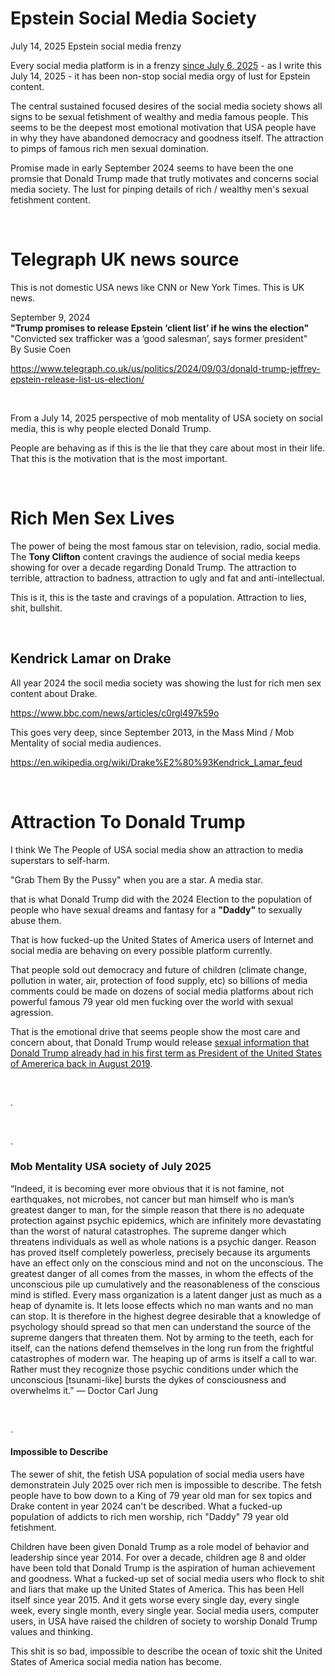 # Epstein Social Media Society

July 14, 2025 Epstein social media frenzy

Every social media platform is in a frenzy [since July 6, 2025](https://www.axios.com/2025/07/07/jeffrey-epstein-suicide-client-list-trump-administration) - as I write this July 14, 2025 - it has been non-stop social media orgy of lust for Epstein content.

The central sustained focused desires of the social media society shows all signs to be sexual fetishment of wealthy and media famous people. This seems to be the deepest most emotional motivation that USA people have in why they have abandoned democracy and goodness itself. The attraction to pimps of famous rich men sexual domination.

Promise made in early September 2024 seems to have been the one promsie that Donald Trump made that trutly motivates and concerns social media society. The lust for pinping details of rich / wealthy men's sexual fetishment content.

&nbsp;

# Telegraph UK news source

This is not domestic USA news like CNN or New York Times. This is UK news.

September 9, 2024   
**"Trump promises to release Epstein ‘client list’ if he wins the election"**   
"Convicted sex trafficker was a ‘good salesman’, says former president"   
By Susie Coen

https://www.telegraph.co.uk/us/politics/2024/09/03/donald-trump-jeffrey-epstein-release-list-us-election/

&nbsp;

From a July 14, 2025 perspective of mob mentality of USA society on social media, this is why people elected Donald Trump.

People are behaving as if this is the lie that they care about most in their life. That this is the motivation that is the most important.

&nbsp;

# Rich Men Sex Lives

The power of being the most famous star on television, radio, social media. The **Tony Clifton** content cravings the audience of social media keeps showing for over a decade regarding Donald Trump. The attraction to terrible, attraction to badness, attraction to ugly and fat and anti-intellectual.

This is it, this is the taste and cravings of a population. Attraction to lies, shit, bullshit.

&nbsp;

## Kendrick Lamar on Drake

All year 2024 the socil media society was showing the lust for rich men sex content about Drake.

https://www.bbc.com/news/articles/c0rgl497k59o

This goes very deep, since September 2013, in the Mass Mind / Mob Mentality of social media audiences.

https://en.wikipedia.org/wiki/Drake%E2%80%93Kendrick_Lamar_feud

&nbsp;

# Attraction To Donald Trump

I think We The People of USA social media show an attraction to media superstars to self-harm.

"Grab Them By the Pussy" when you are a star. A media star.  

that is what Donald Trump did with the 2024 Election to the population of people who have sexual dreams and fantasy for a **"Daddy"** to sexually abuse them.

That is how fucked-up the United States of America users of Internet and social media are behaving on every possible platform currently.

That people sold out democracy and future of children (climate change, pollution in water, air, protection of food supply, etc) so billions of media comments could be made on dozens of social media platforms about rich powerful famous 79 year old men fucking over the world with sexual agression.

That is the emotional drive that seems people show the most care and concern about, that Donald Trump would release [sexual information that Donald Trump already had in his first term as President of the United States of Amererica back in August 2019](https://en.wikipedia.org/wiki/Death_of_Jeffrey_Epstein).

&nbsp;

.

&nbsp;

. 

### Mob Mentality USA society of July 2025

“Indeed, it is becoming ever more obvious that it is not famine, not earthquakes, not microbes, not cancer but man himself who is man’s greatest danger to man, for the simple reason that there is no adequate protection against psychic epidemics, which are infinitely more devastating than the worst of natural catastrophes. The supreme danger which threatens individuals as well as whole nations is a psychic danger. Reason has proved itself completely powerless, precisely because its arguments have an effect only on the conscious mind and not on the unconscious. The greatest danger of all comes from the masses, in whom the effects of the unconscious pile up cumulatively and the reasonableness of the conscious mind is stifled. Every mass organization is a latent danger just as much as a heap of dynamite is. It lets loose effects which no man wants and no man can stop. It is therefore in the highest degree desirable that a knowledge of psychology should spread so that men can understand the source of the supreme dangers that threaten them. Not by arming to the teeth, each for itself, can the nations defend themselves in the long run from the frightful catastrophes of modern war. The heaping up of arms is itself a call to war. Rather must they recognize those psychic conditions under which the unconscious \[tsunami-like\] bursts the dykes of consciousness and overwhelms it.”
― Doctor Carl Jung

&nbsp;

.

#### Impossible to Describe

The sewer of shit, the fetish USA population of social media users have demonstratein July 2025 over rich men is impossible to describe. The fetsh people have to bow down to a King of 79 year old man for sex topics and Drake content in year 2024 can't be described. What a fucked-up population of addicts to rich men worship, rich "Daddy" 79 year old fetishment.

Children have been given Donald Trump as a role model of behavior and leadership since year 2014. For over a decade, children age 8 and older have been told that Donald Trump is the aspiration of human achievement and goodness. What a fucked-up set of social media users who flock to shit and liars that make up the United States of America. This has been Hell itself since year 2015. And it gets worse every single day, every single week, every single month, every single year. Social media users, computer users, in USA have raised the children of society to worship Donald Trump values and thinking.

This shit is so bad, impossible to describe the ocean of toxic shit the United States of America social media nation has become.

